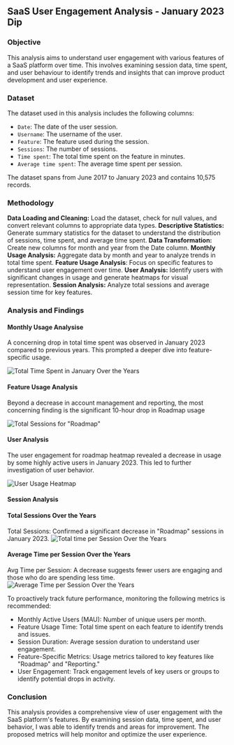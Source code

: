 ## SaaS User Engagement Analysis - January 2023 Dip

### Objective
This analysis aims to understand user engagement with various features of a SaaS platform over time. This involves examining session data, time spent, and user behaviour to identify trends and insights that can improve product development and user experience.

### Dataset
The dataset used in this analysis includes the following columns:
- `Date`: The date of the user session.
- `Username`: The username of the user.
- `Feature`: The feature used during the session.
- `Sessions`: The number of sessions.
- `Time spent`: The total time spent on the feature in minutes.
- `Average time spent`: The average time spent per session.

The dataset spans from June 2017 to January 2023 and contains 10,575 records.

### Methodology
**Data Loading and Cleaning:** Load the dataset, check for null values, and convert relevant columns to appropriate data types.
**Descriptive Statistics:** Generate summary statistics for the dataset to understand the distribution of sessions, time spent, and average time spent.
**Data Transformation:** Create new columns for month and year from the Date column. 
**Monthly Usage Analysis:** Aggregate data by month and year to analyze trends in total time spent.
**Feature Usage Analysis**: Focus on specific features  to understand user engagement over time.
**User Analysis:** Identify users with significant changes in usage and generate heatmaps for visual representation.
**Session Analysis:** Analyze total sessions and average session time for key features.

### Analysis and Findings

#### Monthly Usage Analysise
A concerning drop in total time spent was observed in January 2023 compared to previous years. This prompted a deeper dive into feature-specific usage.

![Total Time Spent in January Over the Years](path/to/january_total_time_spent.png)

#### Feature Usage Analysis
Beyond a decrease in account management and reporting, the most concerning finding is the significant 10-hour drop in Roadmap usage

![Total Sessions for "Roadmap"](path/to/feature_usage.png)


#### User Analysis
The user engagement for roadmap heatmap revealed a decrease in usage by some highly active users in January 2023. This led to further investigation of user behavior.

![User Usage Heatmap](path/to/heatmap.png)


#### Session Analysis


#### Total Sessions Over the Years
Total Sessions: Confirmed a significant decrease in "Roadmap" sessions in January 2023.
![Total time per Session Over the Years](path/to/roadmap_usage.png.png)

#### Average Time per Session Over the Years
Avg Time per Session: A decrease suggests fewer users are engaging and those who do are spending less time.
![Average Time per Session Over the Years](path/to/roadmap_time_per_session.png.png)


To proactively track future performance, monitoring the following metrics is recommended:
- Monthly Active Users (MAU): Number of unique users per month.
- Feature Usage Time: Total time spent on each feature to identify trends and issues.
- Session Duration: Average session duration to understand user engagement.
- Feature-Specific Metrics: Usage metrics tailored to key features like "Roadmap" and "Reporting."
- User Engagement: Track engagement levels of key users or groups to identify potential drops in activity.

### Conclusion
This analysis provides a comprehensive view of user engagement with the SaaS platform's features. By examining session data, time spent, and user behavior, I was able to identify trends and areas for improvement. The proposed metrics will help monitor and optimize the user experience.